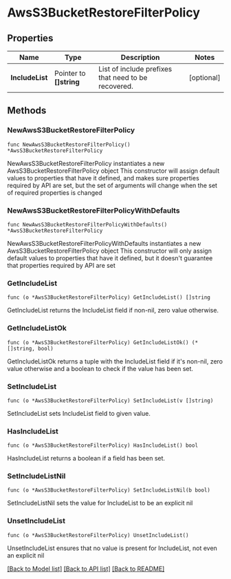 # AwsS3BucketRestoreFilterPolicy

## Properties

Name | Type | Description | Notes
------------ | ------------- | ------------- | -------------
**IncludeList** | Pointer to **[]string** | List of include prefixes that need to be recovered. | [optional] 

## Methods

### NewAwsS3BucketRestoreFilterPolicy

`func NewAwsS3BucketRestoreFilterPolicy() *AwsS3BucketRestoreFilterPolicy`

NewAwsS3BucketRestoreFilterPolicy instantiates a new AwsS3BucketRestoreFilterPolicy object
This constructor will assign default values to properties that have it defined,
and makes sure properties required by API are set, but the set of arguments
will change when the set of required properties is changed

### NewAwsS3BucketRestoreFilterPolicyWithDefaults

`func NewAwsS3BucketRestoreFilterPolicyWithDefaults() *AwsS3BucketRestoreFilterPolicy`

NewAwsS3BucketRestoreFilterPolicyWithDefaults instantiates a new AwsS3BucketRestoreFilterPolicy object
This constructor will only assign default values to properties that have it defined,
but it doesn't guarantee that properties required by API are set

### GetIncludeList

`func (o *AwsS3BucketRestoreFilterPolicy) GetIncludeList() []string`

GetIncludeList returns the IncludeList field if non-nil, zero value otherwise.

### GetIncludeListOk

`func (o *AwsS3BucketRestoreFilterPolicy) GetIncludeListOk() (*[]string, bool)`

GetIncludeListOk returns a tuple with the IncludeList field if it's non-nil, zero value otherwise
and a boolean to check if the value has been set.

### SetIncludeList

`func (o *AwsS3BucketRestoreFilterPolicy) SetIncludeList(v []string)`

SetIncludeList sets IncludeList field to given value.

### HasIncludeList

`func (o *AwsS3BucketRestoreFilterPolicy) HasIncludeList() bool`

HasIncludeList returns a boolean if a field has been set.

### SetIncludeListNil

`func (o *AwsS3BucketRestoreFilterPolicy) SetIncludeListNil(b bool)`

 SetIncludeListNil sets the value for IncludeList to be an explicit nil

### UnsetIncludeList
`func (o *AwsS3BucketRestoreFilterPolicy) UnsetIncludeList()`

UnsetIncludeList ensures that no value is present for IncludeList, not even an explicit nil

[[Back to Model list]](../README.md#documentation-for-models) [[Back to API list]](../README.md#documentation-for-api-endpoints) [[Back to README]](../README.md)


